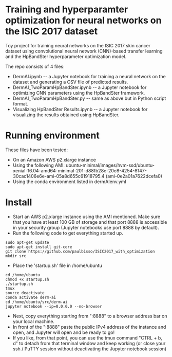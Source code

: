 # Training and hyperparamter optimization for neural networks on the ISIC 2017 dataset

Toy project for training neural networks on the ISIC 2017 skin cancer dataset using convolutional neural network (CNN)-based transfer learning and the HpBandSter hyperparameter optimization model. 

The repo consists of 4 files:
- DermAI.ipynb -- a Jupyter notebook for training a neural network on the dataset and generating a CSV file of predicted results.
- DermAI_TwoParamHpBandSter.ipynb -- a Jupyter notebook for optimizing CNN parameters using the HpBandSter framework.
- DermAI_TwoParamHpBandSter.py -- same as above but in Python script format.
- Visualizing HpBandSter Results.ipynb -- a Jupyter notebook for visualizing the results obtained using HpBandSter.

# Running environment
These files have been tested:
 - On an Amazon AWS p2.xlarge instance
 - Using the following AMI: ubuntu-minimal/images/hvm-ssd/ubuntu-xenial-16.04-amd64-minimal-201-d88fb28e-20e8-4254-8147-30cac1406e6e-ami-05a8d655c61918795.4 (ami-0e2a01a7622dcefa0)
 - Using the conda environment listed in dermAIenv.yml
 
 # Install
 - Start an AWS p2.xlarge instance using the AMI mentioned. Make sure that you have at least 100 GB of storage and that port 8888 is accessible in your security group (Jupyter notebooks use port 8888 by default). 
 - Run the following code to get everything started up.
 ```
 sudo apt-get update
 sudo apt-get install git-core
 git clone https://github.com/paulbisso/ISIC2017_with_optimization
 mkdir src
 ```
 - Place the 'startup.sh' file in /home/ubuntu
```
cd /home/ubuntu
chmod +x startup.sh
./startup.sh
tmux
source deactivate
conda activate derm-ai
cd /home/ubuntu/src/derm-ai
jupyter notebook --ip=0.0.0.0 --no-browser
```
- Next, copy everything starting from ":8888" to a browser address bar on your local machine.
- In front of the ":8888" paste the public IPv4 address of the instance and open, and Jupyter will open and be ready to go!
- If you like, from that point, you can use the tmux command "CTRL + b, d" to detach from that terminal window and keep working (or close your ssh / PuTTY session without deactivating the Jupyter notebook session)

